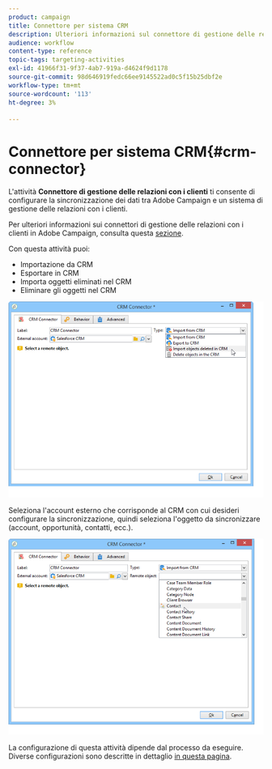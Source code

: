 ```yaml
---
product: campaign
title: Connettore per sistema CRM
description: Ulteriori informazioni sul connettore di gestione delle relazioni con i clienti e configurazione della sincronizzazione dei dati
audience: workflow
content-type: reference
topic-tags: targeting-activities
exl-id: 41966f31-9f37-4ab7-919a-d4624f9d1178
source-git-commit: 98d646919fedc66ee9145522ad0c5f15b25dbf2e
workflow-type: tm+mt
source-wordcount: '113'
ht-degree: 3%

---
```


# Connettore per sistema CRM{#crm-connector}

L&#39;attività **Connettore di gestione delle relazioni con i clienti** ti consente di configurare la sincronizzazione dei dati tra Adobe Campaign e un sistema di gestione delle relazioni con i clienti.

Per ulteriori informazioni sui connettori di gestione delle relazioni con i clienti in Adobe Campaign, consulta questa [sezione](../../platform/using/crm-connectors.md).

Con questa attività puoi:

* Importazione da CRM
* Esportare in CRM
* Importa oggetti eliminati nel CRM
* Eliminare gli oggetti nel CRM

![](assets/crm_task_select_op.png)

Seleziona l&#39;account esterno che corrisponde al CRM con cui desideri configurare la sincronizzazione, quindi seleziona l&#39;oggetto da sincronizzare (account, opportunità, contatti, ecc.).

![](assets/crm_task_select_obj.png)

La configurazione di questa attività dipende dal processo da eseguire. Diverse configurazioni sono descritte in dettaglio [in questa pagina](../../platform/using/crm-data-sync.md).
